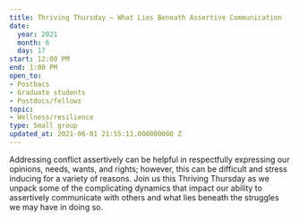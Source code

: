 ```yaml
---
title: Thriving Thursday – What Lies Beneath Assertive Communication
date:
  year: 2021
  month: 6
  day: 17
start: 12:00 PM
end: 1:00 PM
open_to:
- Postbacs
- Graduate students
- Postdocs/fellows
topic:
- Wellness/resilience
type: Small group
updated_at: 2021-06-01 21:55:11.000000000 Z
---
```

Addressing conflict assertively can be helpful in respectfully
expressing our opinions, needs, wants, and rights; however, this can be
difficult and stress inducing for a variety of reasons. Join us this
Thriving Thursday as we unpack some of the complicating dynamics that
impact our ability to assertively communicate with others and what lies
beneath the struggles we may have in doing so.
